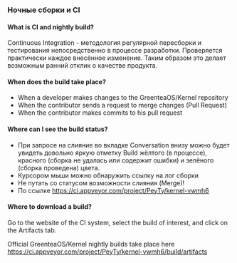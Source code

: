 ### Ночные сборки и CI

#### What is CI and nightly build?

Continuous Integration - методология регулярной пересборки и тестирования непосредственно в процессе разработки.
Проверяется практически каждое внесённое изменение. Таким образом это делает возможным ранний отклик о качестве продукта.

#### When does the build take place?

* When a developer makes changes to the GreenteaOS/Kernel repository
* When the contributor sends a request to merge changes (Pull Request)
* When the contributor makes commits to his pull request

#### Where can I see the build status?

* При запросе на слияние во вкладке Conversation внизу можно будет увидеть довольно яркую отметку Build
жёлтого (в процессе), красного (сборка не удалась или содержит ошибки) и зелёного (сборка проведена) цвета.
* Курсором мыши можно обнаружить ссылку на лог сборки
* Не путать со статусом возможности слияния (Merge)!
* По ссылке https://ci.appveyor.com/project/PeyTy/kernel-vwmh6

#### Where to download a build?

Go to the website of the CI system, select the build of interest, and click on the Artifacts tab.

Official GreenteaOS/Kernel nightly builds take place here https://ci.appveyor.com/project/PeyTy/kernel-vwmh6/build/artifacts
